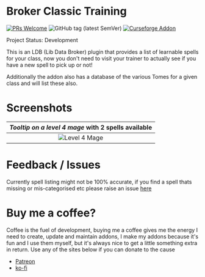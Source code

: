 # Broker Classic Training

[![PRs Welcome](https://img.shields.io/badge/PRs-welcome-brightgreen.svg?style=flat-square)](http://makeapullrequest.com)
![GitHub tag (latest SemVer)](https://img.shields.io/github/tag/ps-wow/Broker_Classic_Training.svg) [![Curseforge Addon](https://img.shields.io/badge/Curseforge-Addon-orange.svg)](https://www.curseforge.com/wow/addons/broker_classic_training)

Project Status: Development

This is an LDB (Lib Data Broker) plugin that provides a list of learnable spells for your class, now you don't need to visit your trainer to actually see if you have a new spell to pick up or not!

Additionally the addon also has a database of the various Tomes for a given class and will list these also.

# Screenshots



| *Tooltip on a level 4 mage* with 2 spells available |
|:--:| 
| ![Level 4 Mage](https://raw.githubusercontent.com/ps-wow/Broker_Classic_Training/master/screenshots/Level_4_Mage.png) |

# Feedback / Issues

Currently spell listing might not be 100% accurate, if you find a spell thats missing or mis-categorised etc please raise an issue [here](https://github.com/ps-wow/Broker_Classic_Training/issues)

# Buy me a coffee?

Coffee is the fuel of development, buying me a coffee gives me the energy I need to create, update and maintain addons, I make my addons because it's fun and I use them myself, but it's always nice to get a little something extra in return.  Use any of the sites below if you can donate to the cause

 - [Patreon](https://patreon.com/privatesniper)
 - [ko-fi](https://ko-fi.com/privatesniper)
